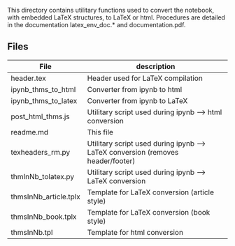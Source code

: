 This directory contains utilitary functions used to convert the notebook, with embedded LaTeX structures, to LaTeX or html. 
Procedures are detailed in the documentation latex_env_doc.* and documentation.pdf. 


Files
-----

File 			| description
----------------------- | -----------------------------
header.tex		|	Header used for LaTeX compilation
ipynb_thms_to_html	|	Converter from ipynb to html
ipynb_thms_to_latex	|	Converter from ipynb to LaTeX
post_html_thms.js	|	Utilitary script used during ipynb --> html conversion
readme.md		|	This file
texheaders_rm.py	|	Utilitary script used during ipynb --> LaTeX conversion (removes header/footer)
thmInNb_tolatex.py	|	Utilitary script used during ipynb --> LaTeX conversion 
thmsInNb_article.tplx	|	Template for LaTeX conversion (article style)
thmsInNb_book.tplx	|	Template for LaTeX conversion (book style)
thmsInNb.tpl		|	Template for html conversion 

